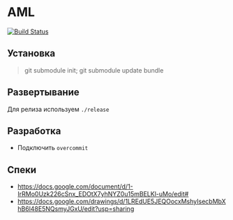 # AML


[![Build Status](https://travis-ci.org/alfagen/aml-app.svg?branch=master)](https://travis-ci.org/alfagen/aml-app)


## Установка

> git submodule init; git submodule update
> bundle

## Развертывание

Для релиза используем `./release`

## Разработка

* Подключить `overcommit` 

## Спеки

* https://docs.google.com/document/d/1-IrRMo0Uzk226cSnx_EDOtX7yhNYZ0u15mBELKl-uMo/edit#
* https://docs.google.com/drawings/d/1LREdUE5JEQOocxMshyIsecbMbXhB6l48E5NQsmyJGxU/edit?usp=sharing
